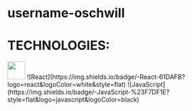 # username-oschwill

<h1>TECHNOLOGIES:</h1>
<img src="https://static-00.iconduck.com/assets.00/javascript-js-icon-2048x2048-nyxvtvk0.png" width="40" height="40" />
![React](https://img.shields.io/badge/-React-61DAFB?logo=react&logoColor=white&style=flat)
![JavaScript](https://img.shields.io/badge/-JavaScript-%23F7DF1E?style=flat&logo=javascript&logoColor=black)
